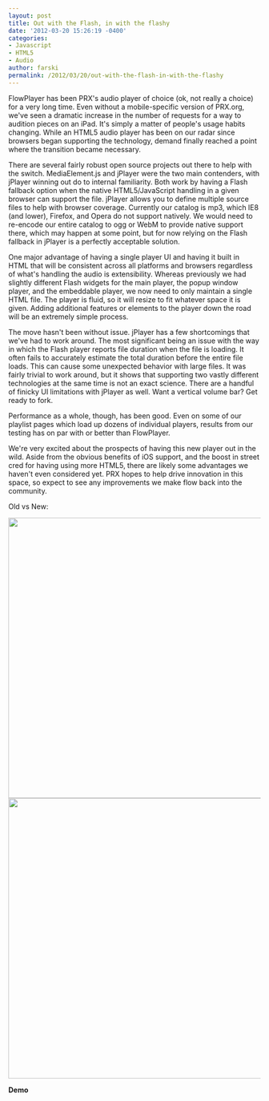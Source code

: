 ```yaml
---
layout: post
title: Out with the Flash, in with the flashy
date: '2012-03-20 15:26:19 -0400'
categories:
- Javascript
- HTML5
- Audio
author: farski
permalink: /2012/03/20/out-with-the-flash-in-with-the-flashy
---
```

<p>FlowPlayer has been PRX's audio player of choice (ok, not really a choice) for a very long time. Even without a mobile-specific version of PRX.org, we've seen a dramatic increase in the number of requests for a way to audition pieces on an iPad. It's simply a matter of people's usage habits changing. While an HTML5 audio player has been on our radar since browsers began supporting the technology, demand finally reached a point where the transition became necessary.</p>
<p>There are several fairly robust open source projects out there to help with the switch. MediaElement.js and jPlayer were the two main contenders, with jPlayer winning out do to internal familiarity. Both work by having a Flash fallback option when the native HTML5/JavaScript handling in a given browser can support the file. jPlayer allows you to define multiple source files to help with browser coverage. Currently our catalog is mp3, which IE8 (and lower), Firefox, and Opera do not support natively. We would need to re-encode our entire catalog to ogg or WebM to provide native support there, which may happen at some point, but for now relying on the Flash fallback in jPlayer is a perfectly acceptable solution.</p>
<p>One major advantage of having a single player UI and having it built in HTML that will be consistent across all platforms and browsers regardless of what's handling the audio is extensibility. Whereas previously we had slightly different Flash widgets for the main player, the popup window player, and the embeddable player, we now need to only maintain a single HTML file. The player is fluid, so it will resize to fit whatever space it is given. Adding additional features or elements to the player down the road will be an extremely simple process.</p>
<p>The move hasn't been without issue. jPlayer has a few shortcomings that we've had to work around. The most significant being an issue with the way in which the Flash player reports file duration when the file is loading. It often fails to accurately estimate the total duration before the entire file loads. This can cause some unexpected behavior with large files. It was fairly trivial to work around, but it shows that supporting two vastly different technologies at the same time is not an exact science. There are a handful of finicky UI limitations with jPlayer as well. Want a vertical volume bar? Get ready to fork.</p>
<p>Performance as a whole, though, has been good. Even on some of our playlist pages which load up dozens of individual players, results from our testing has on par with or better than FlowPlayer.</p>
<p>We're very excited about the prospects of having this new player out in the wild. Aside from the obvious benefits of iOS support, and the boost in street cred for having using more HTML5, there are likely some advantages we haven't even considered yet. PRX hopes to help drive innovation in this space, so expect to see any improvements we make flow back into the community.</p>
<p>Old vs New:</p>
<p><img src="http://labs.prx.org/wp-content/uploads/2012/03/Screen-Shot-2012-03-02-at-4.29.28-PM.png" alt="" width="560" /><br />
<img src="http://labs.prx.org/wp-content/uploads/2012/03/Screen-Shot-2012-03-02-at-4.29.42-PM.png" alt="" width="560" /></p>
<p><strong>Demo</strong></p>
<p><script id='prx-p74200-embed' src='http://www.prx.org/p/74200/embed.js?size=full'></script></p>
